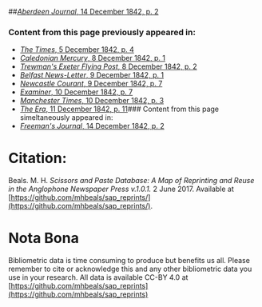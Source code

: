 ##[*Aberdeen Journal*, 14 December 1842, p. 2](https://mhbeals.github.io/sap_html/Aberdeen-Journal/Aberdeen-Journal-14-December-1842-p-2)

### Content from this page previously appeared in:
+ [*The Times*, 5 December 1842, p. 4](https://mhbeals.github.io/sap_html/The-Times/The-Times-5-December-1842-p-4)
+ [*Caledonian Mercury*, 8 December 1842, p. 1](https://mhbeals.github.io/sap_html/Caledonian-Mercury/Caledonian-Mercury-8-December-1842-p-1)
+ [*Trewman's Exeter Flying Post*, 8 December 1842, p. 2](https://mhbeals.github.io/sap_html/Trewman's-Exeter-Flying-Post/Trewman's-Exeter-Flying-Post-8-December-1842-p-2)
+ [*Belfast News-Letter*, 9 December 1842, p. 1](https://mhbeals.github.io/sap_html/Belfast-News-Letter/Belfast-News-Letter-9-December-1842-p-1)
+ [*Newcastle Courant*, 9 December 1842, p. 7](https://mhbeals.github.io/sap_html/Newcastle-Courant/Newcastle-Courant-9-December-1842-p-7)
+ [*Examiner*, 10 December 1842, p. 7](https://mhbeals.github.io/sap_html/Examiner/Examiner-10-December-1842-p-7)
+ [*Manchester Times*, 10 December 1842, p. 3](https://mhbeals.github.io/sap_html/Manchester-Times/Manchester-Times-10-December-1842-p-3)
+ [*The Era*, 11 December 1842, p. 11](https://mhbeals.github.io/sap_html/The-Era/The-Era-11-December-1842-p-11)### Content from this page simeltaneously appeared in:
+ [*Freeman's Journal*, 14 December 1842, p. 2](https://mhbeals.github.io/sap_html/Freeman's-Journal/Freeman's-Journal-14-December-1842-p-2)
                    
# Citation: 

Beals. M. H. *Scissors and Paste Database: A Map of Reprinting and Reuse in the Anglophone Newspaper Press v.1.0.1.* 2 June 2017. Available at [https://github.com/mhbeals/sap_reprints/](https://github.com/mhbeals/sap_reprints/). 
                    
# Nota Bona

Bibliometric data is time consuming to produce but benefits us all. Please remember to cite or acknowledge this and any other bibliometric data you use in your research. All data is available CC-BY 4.0 at [https://github.com/mhbeals/sap_reprints](https://github.com/mhbeals/sap_reprints)